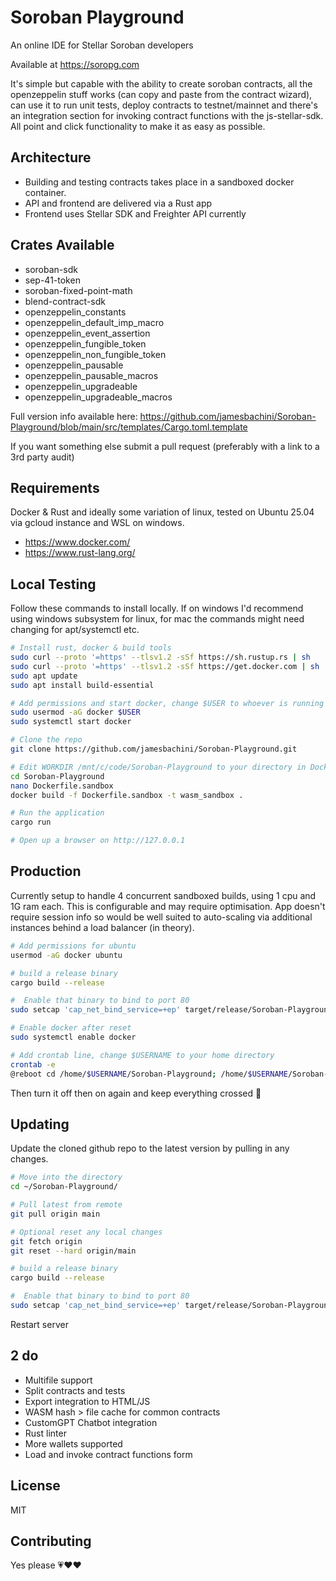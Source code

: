 # Soroban Playground

An online IDE for Stellar Soroban developers

Available at https://soropg.com

It's simple but capable with the ability to create soroban contracts, all the openzeppelin stuff works (can copy and paste from the contract wizard), can use it to run unit tests, deploy contracts to testnet/mainnet and there's an integration section for invoking contract functions with the js-stellar-sdk. All point and click functionality to make it as easy as possible.

## Architecture

- Building and testing contracts takes place in a sandboxed docker container.
- API and frontend are delivered via a Rust app
- Frontend uses Stellar SDK and Freighter API currently

## Crates Available

- soroban-sdk
- sep-41-token
- soroban-fixed-point-math
- blend-contract-sdk
- openzeppelin_constants
- openzeppelin_default_imp_macro
- openzeppelin_event_assertion
- openzeppelin_fungible_token
- openzeppelin_non_fungible_token
- openzeppelin_pausable
- openzeppelin_pausable_macros
- openzeppelin_upgradeable
- openzeppelin_upgradeable_macros

Full version info available here: https://github.com/jamesbachini/Soroban-Playground/blob/main/src/templates/Cargo.toml.template

If you want something else submit a pull request (preferably with a link to a 3rd party audit)


## Requirements

Docker & Rust and ideally some variation of linux, tested on Ubuntu 25.04 via gcloud instance and WSL on windows.

- https://www.docker.com/
- https://www.rust-lang.org/


## Local Testing
Follow these commands to install locally. If on windows I'd recommend using windows subsystem for linux, for mac the commands might need changing for apt/systemctl etc.

```bash
# Install rust, docker & build tools
sudo curl --proto '=https' --tlsv1.2 -sSf https://sh.rustup.rs | sh
sudo curl --proto '=https' --tlsv1.2 -sSf https://get.docker.com | sh
sudo apt update
sudo apt install build-essential

# Add permissions and start docker, change $USER to whoever is running it
sudo usermod -aG docker $USER
sudo systemctl start docker

# Clone the repo
git clone https://github.com/jamesbachini/Soroban-Playground.git

# Edit WORKDIR /mnt/c/code/Soroban-Playground to your directory in Dockerfile.sandbox
cd Soroban-Playground
nano Dockerfile.sandbox
docker build -f Dockerfile.sandbox -t wasm_sandbox .

# Run the application
cargo run

# Open up a browser on http://127.0.0.1
```

## Production
Currently setup to handle 4 concurrent sandboxed builds, using 1 cpu and 1G ram each. This is configurable and may require optimisation. App doesn't require session info so would be well suited to auto-scaling via additional instances behind a load balancer (in theory).

```bash
# Add permissions for ubuntu
usermod -aG docker ubuntu

# build a release binary
cargo build --release

#  Enable that binary to bind to port 80
sudo setcap 'cap_net_bind_service=+ep' target/release/Soroban-Playground

# Enable docker after reset
sudo systemctl enable docker

# Add crontab line, change $USERNAME to your home directory
crontab -e
@reboot cd /home/$USERNAME/Soroban-Playground; /home/$USERNAME/Soroban-Playground/target/release/Soroban-Playground
```
Then turn it off then on again and keep everything crossed 🤞

## Updating

Update the cloned github repo to the latest version by pulling in any changes.

```bash
# Move into the directory
cd ~/Soroban-Playground/

# Pull latest from remote
git pull origin main

# Optional reset any local changes
git fetch origin
git reset --hard origin/main

# build a release binary
cargo build --release

#  Enable that binary to bind to port 80
sudo setcap 'cap_net_bind_service=+ep' target/release/Soroban-Playground

```

Restart server



## 2 do
- Multifile support
- Split contracts and tests
- Export integration to HTML/JS
- WASM hash > file cache for common contracts
- CustomGPT Chatbot integration
- Rust linter
- More wallets supported
- Load and invoke contract functions form


## License

MIT


## Contributing

Yes please 💗♥️❤️